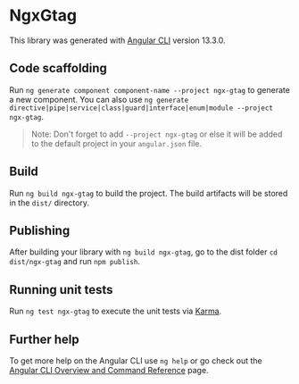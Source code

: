 # NgxGtag

This library was generated with [Angular CLI](https://github.com/angular/angular-cli) version 13.3.0.

## Code scaffolding

Run `ng generate component component-name --project ngx-gtag` to generate a new component. You can also use `ng generate directive|pipe|service|class|guard|interface|enum|module --project ngx-gtag`.
> Note: Don't forget to add `--project ngx-gtag` or else it will be added to the default project in your `angular.json` file. 

## Build

Run `ng build ngx-gtag` to build the project. The build artifacts will be stored in the `dist/` directory.

## Publishing

After building your library with `ng build ngx-gtag`, go to the dist folder `cd dist/ngx-gtag` and run `npm publish`.

## Running unit tests

Run `ng test ngx-gtag` to execute the unit tests via [Karma](https://karma-runner.github.io).

## Further help

To get more help on the Angular CLI use `ng help` or go check out the [Angular CLI Overview and Command Reference](https://angular.io/cli) page.
